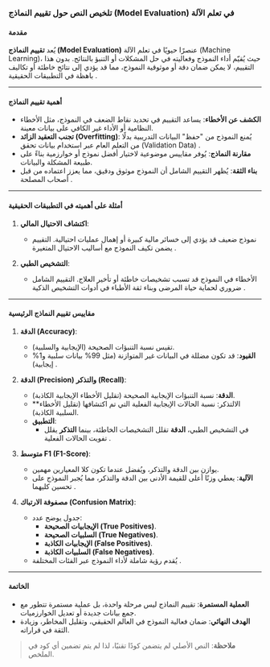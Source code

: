 ### تلخيص النص حول **تقييم النماذج (Model Evaluation) في تعلم الآلة**  

#### **مقدمة**  
يُعد **تقييم النماذج (Model Evaluation)** عنصرًا حيويًا في تعلم الآلة (Machine Learning)، حيث يُقيّم أداء النموذج وفعاليته في حل المشكلات أو التنبؤ بالنتائج. بدون هذا التقييم، لا يمكن ضمان دقة أو موثوقية النموذج، مما قد يؤدي إلى نتائج خاطئة أو تكاليف باهظة في التطبيقات الحقيقية .  

---

#### **أهمية تقييم النماذج**  
- **الكشف عن الأخطاء**: يساعد التقييم في تحديد نقاط الضعف في النموذج، مثل الأخطاء النظامية أو الأداء غير الكافي على بيانات معينة.  
- **تجنب التعقيد الزائد (Overfitting)**: يُمنع النموذج من "حفظ" البيانات التدريبية بدلًا من التعلم العام عبر استخدام بيانات تحقق (Validation Data) .  
- **مقارنة النماذج**: يُوفر مقاييس موضوعية لاختيار أفضل نموذج أو خوارزمية بناءً على طبيعة المشكلة والبيانات.  
- **بناء الثقة**: يُظهر التقييم الشامل أن النموذج موثوق ودقيق، مما يعزز اعتماده من قبل أصحاب المصلحة .  

---

#### **أمثلة على أهميته في التطبيقات الحقيقية**  
1. **اكتشاف الاحتيال المالي**:  
   - نموذج ضعيف قد يؤدي إلى خسائر مالية كبيرة أو إهمال عمليات احتيالية. التقييم يضمن تكيف النموذج مع أساليب الاحتيال المتغيرة .  

2. **التشخيص الطبي**:  
   - الأخطاء في النموذج قد تسبب تشخيصات خاطئة أو تأخير العلاج. التقييم الشامل ضروري لحماية حياة المرضى وبناء ثقة الأطباء في أدوات التشخيص الذكية .  

---

#### **مقاييس تقييم النماذج الرئيسية**  
1. **الدقة (Accuracy)**:  
   - تقيس نسبة التنبؤات الصحيحة (الإيجابية والسلبية).  
   - **القيود**: قد تكون مضللة في البيانات غير المتوازنة (مثل 99% بيانات سلبية و1% إيجابية) .  

1. **الدقة (Precision) والتذكر (Recall)**:  
   - **الدقة**: نسبة التنبؤات الإيجابية الصحيحة (تقليل الأخطاء الإيجابية الكاذبة).  
   - **الالتذكر: نسبة الحالات الإيجابية الفعلية التي تم اكتشافها (تقليل الأخطاء السلبية الكاذبة).  
   - **التطبيق**:  
     - في التشخيص الطبي، **الدقة** تقلل التشخيصات الخاطئة، بينما **التذكر** يقلل تفويت الحالات الفعلية .  

3. **متوسط F1 (F1-Score)**:  
   - يوازن بين الدقة والتذكر، ويُفضل عندما تكون كلا المعيارين مهمين.  
   - **الآلية**: يعطي وزنًا أعلى للقيمة الأدنى بين الدقة والتذكر، مما يُجبر النموذج على تحسين كليهما .  

4. **مصفوفة الارتباك (Confusion Matrix)**:  
   - جدول يوضح عدد:  
     - **الإيجابيات الصحيحة (True Positives)**.  
     - **السلبيات الصحيحة (True Negatives)**.  
     - **الإيجابيات الكاذبة (False Positives)**.  
     - **السلبيات الكاذبة (False Negatives)**.  
   - يُقدم رؤية شاملة لأداء النموذج عبر الفئات المختلفة .  

---

#### **الخاتمة**  
- **العملية المستمرة**: تقييم النماذج ليس مرحلة واحدة، بل عملية مستمرة تتطور مع جمع بيانات جديدة أو تعديل الخوارزميات.  
- **الهدف النهائي**: ضمان فعالية النموذج في العالم الحقيقي، وتقليل المخاطر، وزيادة الثقة في قراراته.  

> **ملاحظة**: النص الأصلي لم يتضمن كودًا تقنيًا، لذا لم يتم تضمين أي كود في الملخص.